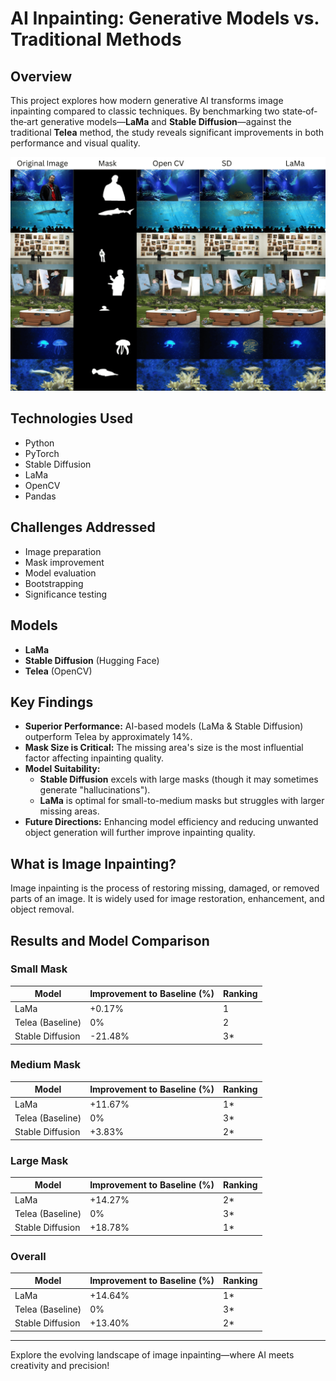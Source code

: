 # AI Inpainting: Generative Models vs. Traditional Methods

## Overview

This project explores how modern generative AI transforms image inpainting compared to classic techniques. By benchmarking two state‐of‐the‐art generative models—**LaMa** and **Stable Diffusion**—against the traditional **Telea** method, the study reveals significant improvements in both performance and visual quality.

![Inpainting Results](Vis/Collage/viswithtitle1.png)

## Technologies Used

- Python  
- PyTorch  
- Stable Diffusion  
- LaMa  
- OpenCV  
- Pandas  

## Challenges Addressed

- Image preparation  
- Mask improvement  
- Model evaluation  
- Bootstrapping  
- Significance testing  

## Models

- **LaMa**  
- **Stable Diffusion** (Hugging Face)  
- **Telea** (OpenCV)  

## Key Findings

- **Superior Performance:** AI-based models (LaMa & Stable Diffusion) outperform Telea by approximately 14%.  
- **Mask Size is Critical:** The missing area's size is the most influential factor affecting inpainting quality.  
- **Model Suitability:**  
  - **Stable Diffusion** excels with large masks (though it may sometimes generate "hallucinations").  
  - **LaMa** is optimal for small-to-medium masks but struggles with larger missing areas.  
- **Future Directions:** Enhancing model efficiency and reducing unwanted object generation will further improve inpainting quality.

## What is Image Inpainting?

Image inpainting is the process of restoring missing, damaged, or removed parts of an image. It is widely used for image restoration, enhancement, and object removal.

## Results and Model Comparison

### Small Mask

| Model             | Improvement to Baseline (%) | Ranking |
|-------------------|-----------------------------|---------|
| LaMa              | +0.17%                      | 1       |
| Telea (Baseline)  | 0%                          | 2       |
| Stable Diffusion  | -21.48%                     | 3*      |

### Medium Mask

| Model             | Improvement to Baseline (%) | Ranking |
|-------------------|-----------------------------|---------|
| LaMa              | +11.67%                     | 1*      |
| Telea (Baseline)  | 0%                          | 3*      |
| Stable Diffusion  | +3.83%                      | 2*      |

### Large Mask

| Model             | Improvement to Baseline (%) | Ranking |
|-------------------|-----------------------------|---------|
| LaMa              | +14.27%                     | 2*      |
| Telea (Baseline)  | 0%                          | 3*      |
| Stable Diffusion  | +18.78%                     | 1*      |

### Overall

| Model             | Improvement to Baseline (%) | Ranking |
|-------------------|-----------------------------|---------|
| LaMa              | +14.64%                     | 1*      |
| Telea (Baseline)  | 0%                          | 3*      |
| Stable Diffusion  | +13.40%                     | 2*      |

---

Explore the evolving landscape of image inpainting—where AI meets creativity and precision!


